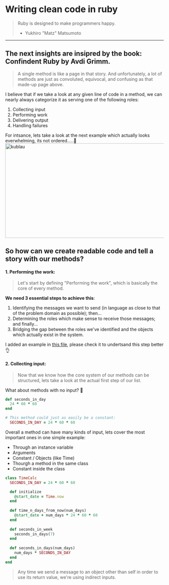 # Writing clean code in ruby

> Ruby is designed to make programmers happy.
> - Yukhiro "Matz" Matsumoto

--- 
The next insights are insipred by the book:
Confindent Ruby by Avdi Grimm. 
---

> A single method is like a page in that story. And unfortunately, a lot of methods are just as convoluted, equivocal, and confusing as that made-up page above.

I believe that if we take a look at any given line of code in a method, we can nearly always categorize it as serving one of the following roles:

1. Collecting input
2. Performing work
3. Delivering output
4. Handling failures

For intsance, lets take a look at the next example which actually looks everwhelming, its not ordered.....🤔
<img src="https://user-images.githubusercontent.com/72522628/236586862-eb9a587f-8b8b-4608-94de-1b99442b3fa2.jpg" alt="kublau" width="600" height="300">


## So how can we create readable code and tell a story with our methods?

#### 1. Performing the work:
> Let's start by defining "Performing the work", which is basically the core of every method.

**We need 3 essential steps to achieve this**:
1. Identifying the messages we want to send (in language as close to that of the problem domain as possible); then...
2. Determining the roles which make sense to receive those messages; and finally...
3. Bridging the gap between the roles we've identified and the objects which actually exist in the system.

I added an example in [this file](https://github.com/daniel-enqz/ruby-corners-100/tree/master/confident_ruby/lib), please check it to undertsand this step better 👌

#### 2. Collecting input:
> Now that we know how the core system of our methods can be structured, lets take a look at the actual first step of our list.

What about methods with no input? 🤔

```ruby
def seconds_in_day 
  24 * 60 * 60
end
```

```ruby
# This method could just as easily be a constant:
  SECONDS_IN_DAY = 24 * 60 * 60
```

Overall a method can have many kinds of input, lets cover the most important ones in one simple example:
- Through an instance variable
- Arguments
- Constant / Objects (like Time)
- Thourgh a method in the same class
- Constant inside the class


```ruby
class TimeCalc
  SECONDS_IN_DAY = 24 * 60 * 60

  def initialize
    @start_date = Time.now 
  end
  
  def time_n_days_from_now(num_days) 
    @start_date + num_days * 24 * 60 * 60
  end
  
  def seconds_in_week
    seconds_in_days(7) 
  end
  
  def seconds_in_days(num_days) 
    num_days * SECONDS_IN_DAY
  end
end
```

> Any time we send a message to an object other than self in order to use its return value, we're using indirect inputs.
